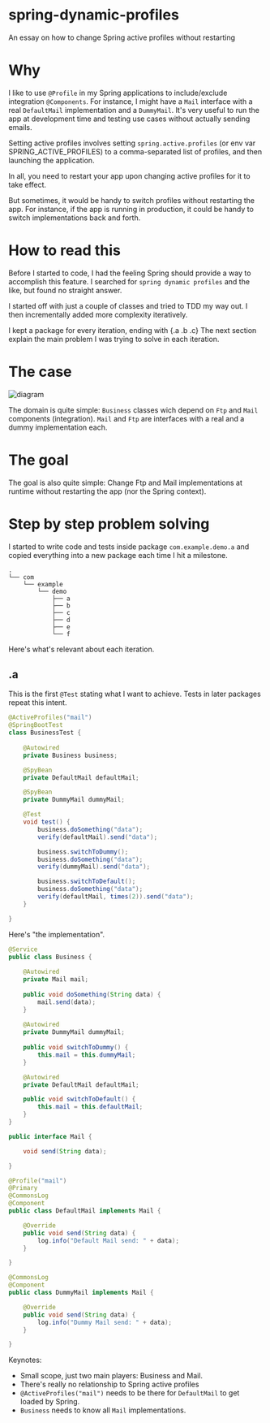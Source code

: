 # spring-dynamic-profiles
An essay on how to change Spring active profiles without restarting

# Why

I like to use `@Profile` in my Spring applications to include/exclude integration `@Components`.
For instance, I might have a `Mail` interface with a real `DefaultMail` implementation and a `DummyMail`.
It's very useful to run the app at development time and testing use cases without actually sending emails.

Setting active profiles involves setting `spring.active.profiles` (or env var SPRING_ACTIVE_PROFILES)
to a comma-separated list of profiles, and then launching the application.

In all, you need to restart your app upon changing active profiles for it to take effect.

But sometimes, it would be handy to switch profiles without restarting the app.
For instance, if the app is running in production,  it could be handy to switch implementations back and forth.

# How to read this

Before I started to code, I had the feeling Spring should provide a way to accomplish this feature.
I searched for `spring dynamic profiles` and the like, but found no straight answer.

I started off with just a couple of classes and tried to TDD my way out.
I then incrementally added more complexity iteratively.

I kept a package for every iteration, ending with {.a .b .c}
The next section explain the main problem I was trying to solve in each iteration.

# The case

![diagram](http://yuml.me/3b1fc7df.png)

The domain is quite simple: `Business` classes wich depend on `Ftp` and `Mail` components (integration).
`Mail` and `Ftp` are interfaces with a real and a dummy implementation each.

# The goal

The goal is also quite simple: Change Ftp and Mail implementations at runtime without restarting the app (nor the Spring context).

# Step by step problem solving

I started to write code and tests inside package `com.example.demo.a` and copied everything into a new package each time I hit a milestone.

```
.
└── com
    └── example
        └── demo
            ├── a
            ├── b
            ├── c
            ├── d
            ├── e
            └── f
```

Here's what's relevant about each iteration.

## .a

This is the first `@Test` stating what I want to achieve.
Tests in later packages repeat this intent.

```java
@ActiveProfiles("mail")
@SpringBootTest
class BusinessTest {
	
	@Autowired
	private Business business;

	@SpyBean
	private DefaultMail defaultMail;

	@SpyBean
	private DummyMail dummyMail;

	@Test
	void test() {
		business.doSomething("data");
		verify(defaultMail).send("data");

		business.switchToDummy();
		business.doSomething("data");
		verify(dummyMail).send("data");

		business.switchToDefault();
		business.doSomething("data");
		verify(defaultMail, times(2)).send("data");
	}

}
``` 

Here's "the implementation".

```java
@Service
public class Business {
	
	@Autowired
	private Mail mail;
	
	public void doSomething(String data) {
		mail.send(data);
	}
	
	@Autowired
	private DummyMail dummyMail;
	
	public void switchToDummy() {
		this.mail = this.dummyMail;
	}

	@Autowired
	private DefaultMail defaultMail;

	public void switchToDefault() {
		this.mail = this.defaultMail;
	}
}
```

```java
public interface Mail {

	void send(String data);

}
```

```java
@Profile("mail")
@Primary
@CommonsLog
@Component
public class DefaultMail implements Mail {

	@Override
	public void send(String data) {
		log.info("Default Mail send: " + data);
	}

}
```

```java
@CommonsLog
@Component
public class DummyMail implements Mail {

	@Override
	public void send(String data) {
		log.info("Dummy Mail send: " + data);
	}

}
```


Keynotes:
- Small scope, just two main players: Business and Mail.
- There's really no relationship to Spring active profiles
- `@ActiveProfiles("mail")` needs to be there for `DefaultMail` to get loaded by Spring.
- `Business` needs to know all `Mail` implementations.

